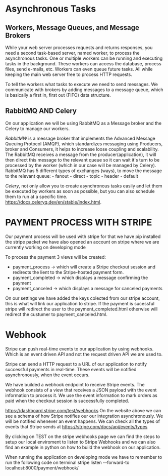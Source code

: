 # Asynchronous Tasks

## Workers, Message Queues, and Message Brokers

While your web server processes requests and returns responses, you need a second task-based server, 
named worker, to process the asynchronous tasks. One or multiple workers can be running and executing 
tasks in the background. These workers can access the database, process files, send e-mails, etc. 
Workers can even queue future tasks. All while keeping the main web server free to process HTTP requests.

To tell the workers what tasks to execute we need to send messages. We communicate with brokers by 
adding messages to a message queue, which is basically a first in, first out (FIFO) data structure. 

## RabbitMQ AND Celery

On our application we will be using RabbitMQ as a Message broker and the Celery to manage our workers.

*RabbitMW* is a message broker that implements the Advanced Message Queuing Protocol (AMQP), which standardizes messaging using Producers, broker and Consumers, it helps to increase loose coupling and scalability.
The RabbitMQ receives a message from the producer(application), it will then direct this message to the relevant queue so it can wait it's turn to be processed by the worker (which in our case will be managed by Celery).
RabbitMQ has 5 different types of exchanges (ways), to move the message to the relevant queue:
    - fanout
    - direct
    - topic
    - header
    - default


*Celery*, not only allow you to create asynchronous tasks easily and let them be executed by 
workers as soon as possible, but you can also schedule them to run at a specific time. 
https://docs.celeryq.dev/en/stable/index.html.


# PAYMENT PROCESS WITH STRIPE

Our payment process will be used with stripe for that we have pip installed the stripe packet we have also opened an account on stripe where we are currently working on developing mode

To process the payment 3 views will be created: 
  - payment_process -> which will create a Stripe checkout session and redirects the lient to the Stripe-hosted payment form.
  - payment_completed -> which displays a message confirming the payment
  - payment_canceled -> which displays a message for canceled payments


On our settings we have added the keys colected from our stripe account, this is what will link our application to stripe. If the payment is sucessful stripe will redirect the user to the payment_completed.html otherwise will redirect the custumer to payment_canceled.html.

# Webhook
 
Stripe can push real-time events to our application by using webhooks. Which is an event driven API and not the request driven API we are used to. 

Stripe can send a HTTP request to a URL of our application to notify successful payments in real-time. These events will be notified asynchronously, when the event occurs.

We have builded a webhook endpoint to receive Stripe events. The webhook consists of a view that receives a JSON payload with the event information to process it. We use the event information to mark orders as paid when the checkout session is successfully completed.

https://dashboard.stripe.com/test/webhooks
On the website above we can see a schema of how Stripe notifies our our integration asynchronously.
We will be notified whenever an event happens. We can check all the types of events that Stripe sends at https://stripe.com/docs/api/events/types

By clicking on TEST on the stripe webhooks page we can find the steps to setup our local enviroment to listen to Stripe Webhooks and we can also find an example in python on how to build the  webhook on our application.

When running the application on developing mode we have to remember to run the following code on terminal stripe listen --forward-to localhost:8000/payment/webhook/

